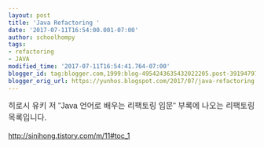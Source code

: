 ```yaml
---
layout: post
title: 'Java Refactoring '
date: '2017-07-11T16:54:00.001-07:00'
author: schoolhompy
tags:
- refactoring
- JAVA
modified_time: '2017-07-11T16:54:41.764-07:00'
blogger_id: tag:blogger.com,1999:blog-4954243635432022205.post-3919479775173296418
blogger_orig_url: https://yunhos.blogspot.com/2017/07/java-refactoring.html
---
```


<span style="background-color: white; color: #303030; font-family: &quot;Apple SD Gothic Neo&quot;, &quot;Malgun Gothic&quot;, &quot;맑은 고딕&quot;, sans-serif; font-size: 16px;">히로시 유키 저 "Java 언어로 배우는 리팩토링 입문" 부록에 나오는 리팩토링 목록입니다.</span><br /><span style="background-color: white; color: #303030; font-family: &quot;Apple SD Gothic Neo&quot;, &quot;Malgun Gothic&quot;, &quot;맑은 고딕&quot;, sans-serif; font-size: 16px;"><br /></span>http://sinihong.tistory.com/m/11#toc_1<br /><br /><br />